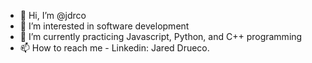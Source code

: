- 👋 Hi, I’m @jdrco
- 👀 I’m interested in software development
- 🌱 I’m currently practicing Javascript, Python, and C++ programming
- 📫 How to reach me - Linkedin: Jared Drueco.

<!---
jdrco/jdrco is a ✨ special ✨ repository because its `README.md` (this file) appears on your GitHub profile.
You can click the Preview link to take a look at your changes.
--->
